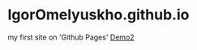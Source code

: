 # IgorOmelyuskho.github.io
my first site on 'Github Pages'
[Demo2](https://igoromelyuskho.github.io/ "Demo1")
